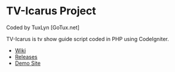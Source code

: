 TV-Icarus Project
=================

Coded by TuxLyn [GoTux.net]

TV-Icarus is tv show guide script coded in PHP using CodeIgniter.

* [Wiki](./wiki)
* [Releases](./releases)
* [Demo Site](http://tvicarus.com/)
